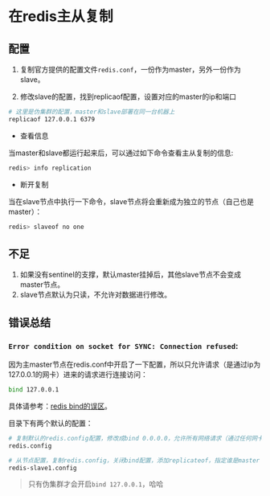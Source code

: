 # 在redis主从复制


## 配置

1. 复制官方提供的配置文件`redis.conf`，一份作为master，另外一份作为slave。

2. 修改slave的配置，找到replicaof配置，设置对应的master的ip和端口
```bash
# 这里是伪集群的配置，master和slave部署在同一台机器上
replicaof 127.0.0.1 6379
```

* 查看信息

当master和slave都运行起来后，可以通过如下命令查看主从复制的信息:
```bash
redis> info replication
```

* 断开复制

当在slave节点中执行一下命令，slave节点将会重新成为独立的节点（自己也是master）：
```bash
redis> slaveof no one
```


## 不足

1. 如果没有sentinel的支撑，默认master挂掉后，其他slave节点不会变成master节点。
2. slave节点默认为只读，不允许对数据进行修改。



## 错误总结


### `Error condition on socket for SYNC: Connection refused`:
因为主master节点在redis.conf中开启了一下配置，所以只允许请求（是通过ip为127.0.0.1的网卡）进来的请求进行连接访问：
```bash
bind 127.0.0.1
```
具体请参考：[redis bind的误区](https://blog.csdn.net/cw_hello1/article/details/83444013)。

目录下有两个默认的配置：
```bash
# 复制默认的redis.config配置，修改成bind 0.0.0.0，允许所有网络请求（通过任何网卡进行的连接）
redis.config

# 从节点配置，复制redis.config，关闭bind配置，添加replicateof，指定谁是master
redis-slave1.config
```

> 只有伪集群才会开启`bind 127.0.0.1`，哈哈